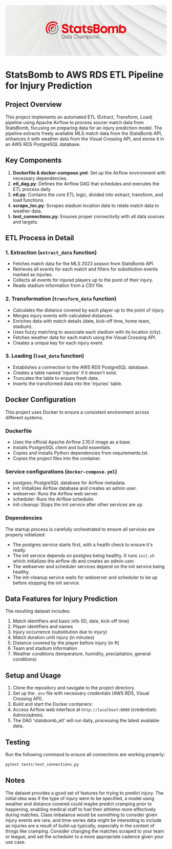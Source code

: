 ![SBbanner](images/statsbomb.png)

# StatsBomb to AWS RDS ETL Pipeline for Injury Prediction

## Project Overview

This project implements an automated ETL (Extract, Transform, Load) pipeline using Apache Airflow to process soccer match data from StatsBomb, focusing on preparing data for an injury prediction model. The pipeline extracts freely available MLS match data from the StatsBomb API, enhances it with weather data from the Visual Crossing API, and stores it in an AWS RDS PostgreSQL database.

## Key Components

1. **Dockerfile & docker-compose.yml**: Set up the Airflow environment with necessary dependencies.
2. **etl_dag.py**: Defines the Airflow DAG that schedules and executes the ETL process daily.
3. **etl.py**: Contains the core ETL logic, divided into extract, transform, and load functions.
4. **scrape_loc.py**: Scrapes stadium location data to relate match data to weather data.
5. **test_connections.py**: Ensures proper connectivity with all data sources and targets.

## ETL Process in Detail

### 1. Extraction (`extract_data` function)
- Fetches match data for the MLS 2023 season from StatsBomb API.
- Retrieves all events for each match and filters for substitution events marked as injuries.
- Collects all events for injured players up to the point of their injury.
- Reads stadium information from a CSV file.

### 2. Transformation (`transform_data` function)
- Calculates the distance covered by each player up to the point of injury.
- Merges injury events with calculated distances.
- Enriches data with match details (date, kick-off time, home team, stadium).
- Uses fuzzy matching to associate each stadium with its location (city).
- Fetches weather data for each match using the Visual Crossing API.
- Creates a unique key for each injury event.

### 3. Loading (`load_data` function)
- Establishes a connection to the AWS RDS PostgreSQL database.
- Creates a table named 'injuries' if it doesn't exist.
- Truncates the table to ensure fresh data.
- Inserts the transformed data into the 'injuries' table.

## Docker Configuration

This project uses Docker to ensure a consistent environment across different systems.

### Dockerfile
- Uses the official Apache Airflow 2.10.0 image as a base.
- Installs PostgreSQL client and build essentials.
- Copies and installs Python dependencies from requirements.txt.
- Copies the project files into the container.

### Service configurations (`docker-compose.yml`)
- postgres: PostgreSQL database for Airflow metadata.
- init: Initializes Airflow database and creates an admin user.
- webserver: Runs the Airflow web server.
- scheduler: Runs the Airflow scheduler.
- init-cleanup: Stops the init service after other services are up.

### Dependencies
The startup process is carefully orchestrated to ensure all services are properly initialized:

- The postgres service starts first, with a health check to ensure it's ready.
- The init service depends on postgres being healthy. It runs `init.sh` which initializes the airflow db and creates an admin user.
- The webserver and scheduler services depend on the init service being healthy.
- The init-cleanup service waits for webserver and scheduler to be up before stopping the init service.

## Data Features for Injury Prediction

The resulting dataset includes:

1. Match identifiers and basic info (ID, date, kick-off time)
2. Player identifiers and names
3. Injury occurrence (substitution due to injury)
4. Match duration until injury (in minutes)
5. Distance covered by the player before injury (in ft)
6. Team and stadium information
7. Weather conditions (temperature, humidity, precipitation, general conditions)

## Setup and Usage

1. Clone the repository and navigate to the project directory.
2. Set up the `.env` file with necessary credentials (AWS RDS, Visual Crossing API).
3. Build and start the Docker containers:
4. Access Airflow web interface at `http://localhost:8080` (credentials: Admin/admin).
5. The DAG 'statsbomb_etl' will run daily, processing the latest available data.


## Testing

Run the following command to ensure all connections are working properly:
```python
pytest tests/test_connections.py
```

## Notes

The dataset provides a good set of features for trying to predict injury. The initial idea was if the type of injury were to be specified, a model using weather and distance covered could maybe predict cramping prior to happening, enabling medical staff to fuel their athletes more effectively during matches. Class imbalance would be something to consider given injury events are rare, and time-series data might be interesting to include as injuries are a result of build-up typically, especially in the context of things like cramping. Consider changing the matches scraped to your team or league, and set the scheduler to a more appropriate cadence given your use case.